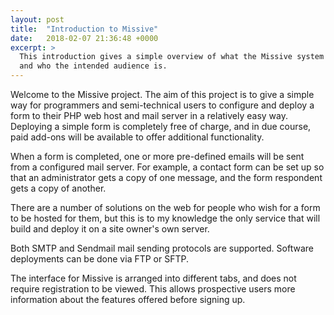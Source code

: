 ```yaml
---
layout: post
title:  "Introduction to Missive"
date:   2018-02-07 21:36:48 +0000
excerpt: >
  This introduction gives a simple overview of what the Missive system does,
  and who the intended audience is.
---
```


Welcome to the Missive project. The aim of this project is to give a simple way for
programmers and semi-technical users to configure and deploy a form to their PHP web
host and mail server in a relatively easy way. Deploying a simple form is completely
free of charge, and in due course, paid add-ons will be available to offer additional
functionality.

When a form is completed, one or more pre-defined emails will be sent from a configured
mail server. For example, a contact form can be set up so that an administrator gets a
copy of one message, and the form respondent gets a copy of another.

There are a number of solutions on the web for people who wish for a form to be hosted
for them, but this is to my knowledge the only service that will build and deploy it
on a site owner's own server.

Both SMTP and Sendmail mail sending protocols are supported. Software deployments can
be done via FTP or SFTP.

The interface for Missive is arranged into different tabs, and does not require
registration to be viewed. This allows prospective users more information about
the features offered before signing up.
